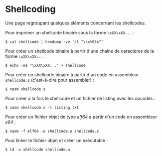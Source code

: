 Shellcoding
===========

Une page regroupant quelques éléments concernant les shellcodes.

Pour imprimer un shellcode binaire sous la forme `\xXX\xXX...` :
```
$ cat shellcode | hexdump -ve '/1 "\\x%02x"'
```

Pour créer un shellcode binaire à partir d'une chaîne de caractères de la forme `\xXX\xXX...` :
```
$ echo -ne "\xXX\xXX..." > shellcode
```

Pour créer un shellcode binaire à partir d'un code en assembleur `shellcode.s` (c'est-à-dire pour assembler) :
```
$ nasm shellcode.s
```

Pour créer à la fois le shellcode et un fichier de listing avec les opcodes :
```
$ nasm shellcode.s -l listing.txt
```

Pour créer un fichier objet de type *elf64* à partir d'un code en assembleur *x64* :
```
$ nasm -f elf64 -o shellcode.o shellcode.s
```

Pour linker le fichier objet et créer un exécutable :
```
$ ld -o shellcode shellcode.o
```
